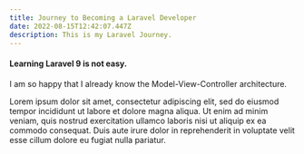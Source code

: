 ```yaml
---
title: Journey to Becoming a Laravel Developer
date: 2022-08-15T12:42:07.447Z
description: This is my Laravel Journey.
---
```

#### Learning Laravel 9 is not easy.

I am so happy that I already know the Model-View-Controller architecture.

Lorem ipsum dolor sit amet, consectetur adipiscing elit, sed do eiusmod tempor incididunt ut labore et dolore magna aliqua. Ut enim ad minim veniam, quis nostrud exercitation ullamco laboris nisi ut aliquip ex ea commodo consequat. Duis aute irure dolor in reprehenderit in voluptate velit esse cillum dolore eu fugiat nulla pariatur.